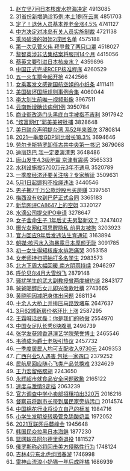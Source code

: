 1. [赵立坚7问日本核废水排海决定](http://www.baidu.com/baidu?cl=3&tn=SE_baiduhomet8_jmjb7mjw&rsv_dl=fyb_top&fr=top1000&wd=%D5%D4%C1%A2%BC%E17%CE%CA%C8%D5%B1%BE%BA%CB%B7%CF%CB%AE%C5%C5%BA%A3%BE%F6%B6%A8) 4913085
1. [31省份新增确诊15例:本土1例在云南](http://www.baidu.com/baidu?cl=3&tn=SE_baiduhomet8_jmjb7mjw&rsv_dl=fyb_top&fr=top1000&wd=31%CA%A1%B7%DD%D0%C2%D4%F6%C8%B7%D5%EF15%C0%FD%3A%B1%BE%CD%C11%C0%FD%D4%DA%D4%C6%C4%CF) 4851703
1. [定了！退休人员基本养老金涨4.5%](http://www.baidu.com/baidu?cl=3&tn=SE_baiduhomet8_jmjb7mjw&rsv_dl=fyb_top&fr=top1000&wd=%B6%A8%C1%CB%A3%A1%CD%CB%D0%DD%C8%CB%D4%B1%BB%F9%B1%BE%D1%F8%C0%CF%BD%F0%D5%C74.5%25) 4741127
1. [中方决定对冰岛有关人员实施制裁](http://www.baidu.com/baidu?cl=3&tn=SE_baiduhomet8_jmjb7mjw&rsv_dl=fyb_top&fr=top1000&wd=%D6%D0%B7%BD%BE%F6%B6%A8%B6%D4%B1%F9%B5%BA%D3%D0%B9%D8%C8%CB%D4%B1%CA%B5%CA%A9%D6%C6%B2%C3) 4721138
1. [乘风破浪的姐姐2成团名单](http://www.baidu.com/baidu?cl=3&tn=SE_baiduhomet8_jmjb7mjw&rsv_dl=fyb_top&fr=top1000&wd=%B3%CB%B7%E7%C6%C6%C0%CB%B5%C4%BD%E3%BD%E32%B3%C9%CD%C5%C3%FB%B5%A5) 4575188
1. [第一次见菅义伟 拜登戴了两只口罩](http://www.baidu.com/baidu?cl=3&tn=SE_baiduhomet8_jmjb7mjw&rsv_dl=fyb_top&fr=top1000&wd=%B5%DA%D2%BB%B4%CE%BC%FB%DD%D1%D2%E5%CE%B0%20%B0%DD%B5%C7%B4%F7%C1%CB%C1%BD%D6%BB%BF%DA%D5%D6) 4518027
1. [黎智英涉非法集结案将服刑14个月](http://www.baidu.com/baidu?cl=3&tn=SE_baiduhomet8_jmjb7mjw&rsv_dl=fyb_top&fr=top1000&wd=%C0%E8%D6%C7%D3%A2%C9%E6%B7%C7%B7%A8%BC%AF%BD%E1%B0%B8%BD%AB%B7%FE%D0%CC14%B8%F6%D4%C2) 4415056
1. [蔡英文要引进日本核废水？](http://www.baidu.com/baidu?cl=3&tn=SE_baiduhomet8_jmjb7mjw&rsv_dl=fyb_top&fr=top1000&wd=%B2%CC%D3%A2%CE%C4%D2%AA%D2%FD%BD%F8%C8%D5%B1%BE%BA%CB%B7%CF%CB%AE%A3%BF) 4359896
1. [中国正式完成RCEP核准程序](http://www.baidu.com/baidu?cl=3&tn=SE_baiduhomet8_jmjb7mjw&rsv_dl=fyb_top&fr=top1000&wd=%D6%D0%B9%FA%D5%FD%CA%BD%CD%EA%B3%C9RCEP%BA%CB%D7%BC%B3%CC%D0%F2) 4260529
1. [五一火车票今起开抢](http://www.baidu.com/baidu?cl=3&tn=SE_baiduhomet8_jmjb7mjw&rsv_dl=fyb_top&fr=top1000&wd=%CE%E5%D2%BB%BB%F0%B3%B5%C6%B1%BD%F1%C6%F0%BF%AA%C7%C0) 4242566
1. [女乘客发文感谢国航空姐的小纸条](http://www.baidu.com/baidu?cl=3&tn=SE_baiduhomet8_jmjb7mjw&rsv_dl=fyb_top&fr=top1000&wd=%C5%AE%B3%CB%BF%CD%B7%A2%CE%C4%B8%D0%D0%BB%B9%FA%BA%BD%BF%D5%BD%E3%B5%C4%D0%A1%D6%BD%CC%F5) 4111411
1. [美国破坏国际规则事例合集](http://www.baidu.com/baidu?cl=3&tn=SE_baiduhomet8_jmjb7mjw&rsv_dl=fyb_top&fr=top1000&wd=%C3%C0%B9%FA%C6%C6%BB%B5%B9%FA%BC%CA%B9%E6%D4%F2%CA%C2%C0%FD%BA%CF%BC%AF) 4060044
1. [李大钊生前唯一视频影像](http://www.baidu.com/baidu?cl=3&tn=SE_baiduhomet8_jmjb7mjw&rsv_dl=fyb_top&fr=top1000&wd=%C0%EE%B4%F3%EE%C8%C9%FA%C7%B0%CE%A8%D2%BB%CA%D3%C6%B5%D3%B0%CF%F1) 3967511
1. [云南新增确诊病例1例](http://www.baidu.com/baidu?cl=3&tn=SE_baiduhomet8_jmjb7mjw&rsv_dl=fyb_top&fr=top1000&wd=%D4%C6%C4%CF%D0%C2%D4%F6%C8%B7%D5%EF%B2%A1%C0%FD1%C0%FD) 3950784
1. [商业街改造门头黑底白字被指不吉利](http://www.baidu.com/baidu?cl=3&tn=SE_baiduhomet8_jmjb7mjw&rsv_dl=fyb_top&fr=top1000&wd=%C9%CC%D2%B5%BD%D6%B8%C4%D4%EC%C3%C5%CD%B7%BA%DA%B5%D7%B0%D7%D7%D6%B1%BB%D6%B8%B2%BB%BC%AA%C0%FB) 3917942
1. [“炫富网红”郭美美被批捕](http://www.baidu.com/baidu?cl=3&tn=SE_baiduhomet8_jmjb7mjw&rsv_dl=fyb_top&fr=top1000&wd=%A1%B0%EC%C5%B8%BB%CD%F8%BA%EC%A1%B1%B9%F9%C3%C0%C3%C0%B1%BB%C5%FA%B2%B6) 3828648
1. [美日联合声明提台湾 系52年来首次](http://www.baidu.com/baidu?cl=3&tn=SE_baiduhomet8_jmjb7mjw&rsv_dl=fyb_top&fr=top1000&wd=%C3%C0%C8%D5%C1%AA%BA%CF%C9%F9%C3%F7%CC%E1%CC%A8%CD%E5%20%CF%B552%C4%EA%C0%B4%CA%D7%B4%CE) 3780814
1. [2021一季度GDP同比增长18.3%](http://www.baidu.com/baidu?cl=3&tn=SE_baiduhomet8_jmjb7mjw&rsv_dl=fyb_top&fr=top1000&wd=2021%D2%BB%BC%BE%B6%C8GDP%CD%AC%B1%C8%D4%F6%B3%A418.3%25) 3694646
1. [劳尔卡斯特罗卸任古共中央第一书记](http://www.baidu.com/baidu?cl=3&tn=SE_baiduhomet8_jmjb7mjw&rsv_dl=fyb_top&fr=top1000&wd=%C0%CD%B6%FB%BF%A8%CB%B9%CC%D8%C2%DE%D0%B6%C8%CE%B9%C5%B9%B2%D6%D0%D1%EB%B5%DA%D2%BB%CA%E9%BC%C7) 3679068
1. [迪丽热巴 我一定要演渣男](http://www.baidu.com/baidu?cl=3&tn=SE_baiduhomet8_jmjb7mjw&rsv_dl=fyb_top&fr=top1000&wd=%B5%CF%C0%F6%C8%C8%B0%CD%20%CE%D2%D2%BB%B6%A8%D2%AA%D1%DD%D4%FC%C4%D0) 3648486
1. [唐山发生4.3级地震 京津有震感](http://www.baidu.com/baidu?cl=3&tn=SE_baiduhomet8_jmjb7mjw&rsv_dl=fyb_top&fr=top1000&wd=%CC%C6%C9%BD%B7%A2%C9%FA4.3%BC%B6%B5%D8%D5%F0%20%BE%A9%BD%F2%D3%D0%D5%F0%B8%D0) 3565333
1. [水利设施投5700万元3年不通电](http://www.baidu.com/baidu?cl=3&tn=SE_baiduhomet8_jmjb7mjw&rsv_dl=fyb_top&fr=top1000&wd=%CB%AE%C0%FB%C9%E8%CA%A9%CD%B65700%CD%F2%D4%AA3%C4%EA%B2%BB%CD%A8%B5%E7) 3520789
1. [一季度经济还要关注啥？专家解读](http://www.baidu.com/baidu?cl=3&tn=SE_baiduhomet8_jmjb7mjw&rsv_dl=fyb_top&fr=top1000&wd=%D2%BB%BC%BE%B6%C8%BE%AD%BC%C3%BB%B9%D2%AA%B9%D8%D7%A2%C9%B6%A3%BF%D7%A8%BC%D2%BD%E2%B6%C1) 3509631
1. [5月1日起遛狗不拴绳违法](http://www.baidu.com/baidu?cl=3&tn=SE_baiduhomet8_jmjb7mjw&rsv_dl=fyb_top&fr=top1000&wd=5%D4%C21%C8%D5%C6%F0%E5%DE%B9%B7%B2%BB%CB%A9%C9%FE%CE%A5%B7%A8) 3440546
1. [男子挪7千万公款炒股亏买房赚](http://www.baidu.com/baidu?cl=3&tn=SE_baiduhomet8_jmjb7mjw&rsv_dl=fyb_top&fr=top1000&wd=%C4%D0%D7%D3%C5%B27%C7%A7%CD%F2%B9%AB%BF%EE%B3%B4%B9%C9%BF%F7%C2%F2%B7%BF%D7%AC) 3397561
1. [梅西没有收到巴萨正式合同](http://www.baidu.com/baidu?cl=3&tn=SE_baiduhomet8_jmjb7mjw&rsv_dl=fyb_top&fr=top1000&wd=%C3%B7%CE%F7%C3%BB%D3%D0%CA%D5%B5%BD%B0%CD%C8%F8%D5%FD%CA%BD%BA%CF%CD%AC) 3365183
1. [新华网评CA8647上的空姐](http://www.baidu.com/baidu?cl=3&tn=SE_baiduhomet8_jmjb7mjw&rsv_dl=fyb_top&fr=top1000&wd=%D0%C2%BB%AA%CD%F8%C6%C0CA8647%C9%CF%B5%C4%BF%D5%BD%E3) 3320127
1. [水滴公司提交IPO申请](http://www.baidu.com/baidu?cl=3&tn=SE_baiduhomet8_jmjb7mjw&rsv_dl=fyb_top&fr=top1000&wd=%CB%AE%B5%CE%B9%AB%CB%BE%CC%E1%BD%BBIPO%C9%EA%C7%EB) 3278647
1. [女子舍命生子 1年后丈夫另娶新欢？](http://www.baidu.com/baidu?cl=3&tn=SE_baiduhomet8_jmjb7mjw&rsv_dl=fyb_top&fr=top1000&wd=%C5%AE%D7%D3%C9%E1%C3%FC%C9%FA%D7%D3%201%C4%EA%BA%F3%D5%C9%B7%F2%C1%ED%C8%A2%D0%C2%BB%B6%A3%BF) 3247402
1. [曝光女网红项思醒隐私 前男友被拘](http://www.baidu.com/baidu?cl=3&tn=SE_baiduhomet8_jmjb7mjw&rsv_dl=fyb_top&fr=top1000&wd=%C6%D8%B9%E2%C5%AE%CD%F8%BA%EC%CF%EE%CB%BC%D0%D1%D2%FE%CB%BD%20%C7%B0%C4%D0%D3%D1%B1%BB%BE%D0) 3203923
1. [官方回应9年后发违法生育通知](http://www.baidu.com/baidu?cl=3&tn=SE_baiduhomet8_jmjb7mjw&rsv_dl=fyb_top&fr=top1000&wd=%B9%D9%B7%BD%BB%D8%D3%A69%C4%EA%BA%F3%B7%A2%CE%A5%B7%A8%C9%FA%D3%FD%CD%A8%D6%AA) 3163894
1. [朝媒:核污水入海暴露日本厚颜无耻](http://www.baidu.com/baidu?cl=3&tn=SE_baiduhomet8_jmjb7mjw&rsv_dl=fyb_top&fr=top1000&wd=%B3%AF%C3%BD%3A%BA%CB%CE%DB%CB%AE%C8%EB%BA%A3%B1%A9%C2%B6%C8%D5%B1%BE%BA%F1%D1%D5%CE%DE%B3%DC) 3091785
1. [初一女生得知核废水排海痛哭](http://www.baidu.com/baidu?cl=3&tn=SE_baiduhomet8_jmjb7mjw&rsv_dl=fyb_top&fr=top1000&wd=%B3%F5%D2%BB%C5%AE%C9%FA%B5%C3%D6%AA%BA%CB%B7%CF%CB%AE%C5%C5%BA%A3%CD%B4%BF%DE) 3053158
1. [女老师持扫把抽打多名学生](http://www.baidu.com/baidu?cl=3&tn=SE_baiduhomet8_jmjb7mjw&rsv_dl=fyb_top&fr=top1000&wd=%C5%AE%C0%CF%CA%A6%B3%D6%C9%A8%B0%D1%B3%E9%B4%F2%B6%E0%C3%FB%D1%A7%C9%FA) 2983573
1. [北方下周大幅回暖 南方阴雨持续](http://www.baidu.com/baidu?cl=3&tn=SE_baiduhomet8_jmjb7mjw&rsv_dl=fyb_top&fr=top1000&wd=%B1%B1%B7%BD%CF%C2%D6%DC%B4%F3%B7%F9%BB%D8%C5%AF%20%C4%CF%B7%BD%D2%F5%D3%EA%B3%D6%D0%F8) 2946297
1. [呼伦贝尔4月大雪纷飞](http://www.baidu.com/baidu?cl=3&tn=SE_baiduhomet8_jmjb7mjw&rsv_dl=fyb_top&fr=top1000&wd=%BA%F4%C2%D7%B1%B4%B6%FB4%D4%C2%B4%F3%D1%A9%B7%D7%B7%C9) 2879148
1. [骚扰学生的武大副教授曾两度被约谈](http://www.baidu.com/baidu?cl=3&tn=SE_baiduhomet8_jmjb7mjw&rsv_dl=fyb_top&fr=top1000&wd=%C9%A7%C8%C5%D1%A7%C9%FA%B5%C4%CE%E4%B4%F3%B8%B1%BD%CC%CA%DA%D4%F8%C1%BD%B6%C8%B1%BB%D4%BC%CC%B8) 2843177
1. [爸爸喝醉后女儿即兴改歌吐槽](http://www.baidu.com/baidu?cl=3&tn=SE_baiduhomet8_jmjb7mjw&rsv_dl=fyb_top&fr=top1000&wd=%B0%D6%B0%D6%BA%C8%D7%ED%BA%F3%C5%AE%B6%F9%BC%B4%D0%CB%B8%C4%B8%E8%CD%C2%B2%DB) 2743665
1. [黄晓明因减肥身体出问题](http://www.baidu.com/baidu?cl=3&tn=SE_baiduhomet8_jmjb7mjw&rsv_dl=fyb_top&fr=top1000&wd=%BB%C6%CF%FE%C3%F7%D2%F2%BC%F5%B7%CA%C9%ED%CC%E5%B3%F6%CE%CA%CC%E2) 2681134
1. [十余人大桥上并排压马路致堵车](http://www.baidu.com/baidu?cl=3&tn=SE_baiduhomet8_jmjb7mjw&rsv_dl=fyb_top&fr=top1000&wd=%CA%AE%D3%E0%C8%CB%B4%F3%C7%C5%C9%CF%B2%A2%C5%C5%D1%B9%C2%ED%C2%B7%D6%C2%B6%C2%B3%B5) 2647637
1. [3月62城新房价格环比上涨](http://www.baidu.com/baidu?cl=3&tn=SE_baiduhomet8_jmjb7mjw&rsv_dl=fyb_top&fr=top1000&wd=3%D4%C262%B3%C7%D0%C2%B7%BF%BC%DB%B8%F1%BB%B7%B1%C8%C9%CF%D5%C7) 2587295
1. [王霜喊话武磊：你是我们的骄傲](http://www.baidu.com/baidu?cl=3&tn=SE_baiduhomet8_jmjb7mjw&rsv_dl=fyb_top&fr=top1000&wd=%CD%F5%CB%AA%BA%B0%BB%B0%CE%E4%C0%DA%A3%BA%C4%E3%CA%C7%CE%D2%C3%C7%B5%C4%BD%BE%B0%C1) 2554970
1. [中国女足队长秀6块腹肌](http://www.baidu.com/baidu?cl=3&tn=SE_baiduhomet8_jmjb7mjw&rsv_dl=fyb_top&fr=top1000&wd=%D6%D0%B9%FA%C5%AE%D7%E3%B6%D3%B3%A4%D0%E36%BF%E9%B8%B9%BC%A1) 2496739
1. [张学友获颁香港演艺学院荣誉博士](http://www.baidu.com/baidu?cl=3&tn=SE_baiduhomet8_jmjb7mjw&rsv_dl=fyb_top&fr=top1000&wd=%D5%C5%D1%A7%D3%D1%BB%F1%B0%E4%CF%E3%B8%DB%D1%DD%D2%D5%D1%A7%D4%BA%C8%D9%D3%FE%B2%A9%CA%BF) 2465546
1. [韦德成为爵士老板引热议](http://www.baidu.com/baidu?cl=3&tn=SE_baiduhomet8_jmjb7mjw&rsv_dl=fyb_top&fr=top1000&wd=%CE%A4%B5%C2%B3%C9%CE%AA%BE%F4%CA%BF%C0%CF%B0%E5%D2%FD%C8%C8%D2%E9) 2457732
1. [一季度居民人均可支配收入9730元](http://www.baidu.com/baidu?cl=3&tn=SE_baiduhomet8_jmjb7mjw&rsv_dl=fyb_top&fr=top1000&wd=%D2%BB%BC%BE%B6%C8%BE%D3%C3%F1%C8%CB%BE%F9%BF%C9%D6%A7%C5%E4%CA%D5%C8%EB9730%D4%AA) 2409353
1. [广西兴业5人遇害 包括一家四口](http://www.baidu.com/baidu?cl=3&tn=SE_baiduhomet8_jmjb7mjw&rsv_dl=fyb_top&fr=top1000&wd=%B9%E3%CE%F7%D0%CB%D2%B55%C8%CB%D3%F6%BA%A6%20%B0%FC%C0%A8%D2%BB%BC%D2%CB%C4%BF%DA) 2379252
1. [民航局回应随心飞类产品兑换难](http://www.baidu.com/baidu?cl=3&tn=SE_baiduhomet8_jmjb7mjw&rsv_dl=fyb_top&fr=top1000&wd=%C3%F1%BA%BD%BE%D6%BB%D8%D3%A6%CB%E6%D0%C4%B7%C9%C0%E0%B2%FA%C6%B7%B6%D2%BB%BB%C4%D1) 2324629
1. [王力宏留络腮胡](http://www.baidu.com/baidu?cl=3&tn=SE_baiduhomet8_jmjb7mjw&rsv_dl=fyb_top&fr=top1000&wd=%CD%F5%C1%A6%BA%EA%C1%F4%C2%E7%C8%F9%BA%FA) 2243650
1. [永辉超市就食品安全问题致歉](http://www.baidu.com/baidu?cl=3&tn=SE_baiduhomet8_jmjb7mjw&rsv_dl=fyb_top&fr=top1000&wd=%D3%C0%BB%D4%B3%AC%CA%D0%BE%CD%CA%B3%C6%B7%B0%B2%C8%AB%CE%CA%CC%E2%D6%C2%C7%B8) 2165122
1. [速度与激情9定档](http://www.baidu.com/baidu?cl=3&tn=SE_baiduhomet8_jmjb7mjw&rsv_dl=fyb_top&fr=top1000&wd=%CB%D9%B6%C8%D3%EB%BC%A4%C7%E99%B6%A8%B5%B5) 2063239
1. [官方调查中学小卖部招租拍出320万](http://www.baidu.com/baidu?cl=3&tn=SE_baiduhomet8_jmjb7mjw&rsv_dl=fyb_top&fr=top1000&wd=%B9%D9%B7%BD%B5%F7%B2%E9%D6%D0%D1%A7%D0%A1%C2%F4%B2%BF%D5%D0%D7%E2%C5%C4%B3%F6320%CD%F2) 2016216
1. [督察员将副市长带到居民家旁排污口](http://www.baidu.com/baidu?cl=3&tn=SE_baiduhomet8_jmjb7mjw&rsv_dl=fyb_top&fr=top1000&wd=%B6%BD%B2%EC%D4%B1%BD%AB%B8%B1%CA%D0%B3%A4%B4%F8%B5%BD%BE%D3%C3%F1%BC%D2%C5%D4%C5%C5%CE%DB%BF%DA) 2014574
1. [中国棉花行业将设立自己的标准](http://www.baidu.com/baidu?cl=3&tn=SE_baiduhomet8_jmjb7mjw&rsv_dl=fyb_top&fr=top1000&wd=%D6%D0%B9%FA%C3%DE%BB%A8%D0%D0%D2%B5%BD%AB%C9%E8%C1%A2%D7%D4%BC%BA%B5%C4%B1%EA%D7%BC) 1984716
1. [小学生发明旋转吸管免舔酸奶盖](http://www.baidu.com/baidu?cl=3&tn=SE_baiduhomet8_jmjb7mjw&rsv_dl=fyb_top&fr=top1000&wd=%D0%A1%D1%A7%C9%FA%B7%A2%C3%F7%D0%FD%D7%AA%CE%FC%B9%DC%C3%E2%CC%F2%CB%E1%C4%CC%B8%C7) 1972052
1. [2021互联网岳麓峰会](http://www.baidu.com/baidu?cl=3&tn=SE_baiduhomet8_jmjb7mjw&rsv_dl=fyb_top&fr=top1000&wd=2021%BB%A5%C1%AA%CD%F8%D4%C0%C2%B4%B7%E5%BB%E1) 1945648
1. [韩国民众拉黑日本海鲜](http://www.baidu.com/baidu?cl=3&tn=SE_baiduhomet8_jmjb7mjw&rsv_dl=fyb_top&fr=top1000&wd=%BA%AB%B9%FA%C3%F1%D6%DA%C0%AD%BA%DA%C8%D5%B1%BE%BA%A3%CF%CA) 1877230
1. [篮网球员阿尔德里奇退役](http://www.baidu.com/baidu?cl=3&tn=SE_baiduhomet8_jmjb7mjw&rsv_dl=fyb_top&fr=top1000&wd=%C0%BA%CD%F8%C7%F2%D4%B1%B0%A2%B6%FB%B5%C2%C0%EF%C6%E6%CD%CB%D2%DB) 1811527
1. [俄罗斯称必将回击美方侵略性行为](http://www.baidu.com/baidu?cl=3&tn=SE_baiduhomet8_jmjb7mjw&rsv_dl=fyb_top&fr=top1000&wd=%B6%ED%C2%DE%CB%B9%B3%C6%B1%D8%BD%AB%BB%D8%BB%F7%C3%C0%B7%BD%C7%D6%C2%D4%D0%D4%D0%D0%CE%AA) 1748124
1. [吉林4只东北虎组团春游](http://www.baidu.com/baidu?cl=3&tn=SE_baiduhomet8_jmjb7mjw&rsv_dl=fyb_top&fr=top1000&wd=%BC%AA%C1%D64%D6%BB%B6%AB%B1%B1%BB%A2%D7%E9%CD%C5%B4%BA%D3%CE) 1746998
1. [雷神山流浪小奶猫一年后成胖橘](http://www.baidu.com/baidu?cl=3&tn=SE_baiduhomet8_jmjb7mjw&rsv_dl=fyb_top&fr=top1000&wd=%C0%D7%C9%F1%C9%BD%C1%F7%C0%CB%D0%A1%C4%CC%C3%A8%D2%BB%C4%EA%BA%F3%B3%C9%C5%D6%E9%D9) 1686939
